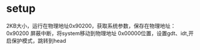 # setup

2KB大小，运行在物理地址0x90200，获取系统参数，保存在物理地址：0x90200
屏蔽中断，将system移动到物理地址
0x00000位置，设置gdt、idt,开启保护模式，跳转到head